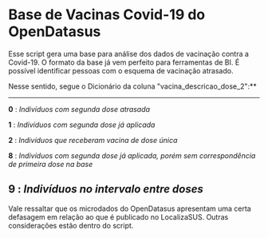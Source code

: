 # Base de Vacinas Covid-19 do OpenDatasus

Esse script gera uma base para análise dos dados de vacinação contra a Covid-19. O formato da base já vem perfeito para ferramentas de BI.
É possível identificar pessoas com o esquema de vacinação atrasado.

Nesse sentido, segue o Dicionário da coluna "vacina_descricao_dose_2":**

---
**0** : *Indivíduos com segunda dose atrasada*

**1** : *Indivíduos com segunda dose já aplicada*

**2** : *Indivíduos que receberam vacina de dose única*

**8** : *Indivíduos com segunda dose já aplicada, porém sem correspondência de primeira dose na base*

**9** : *Indivíduos no intervalo entre doses*
---


Vale ressaltar que os microdados do OpenDatasus apresentam uma certa defasagem em relação ao que é publicado no LocalizaSUS.
Outras considerações estão dentro do script.
